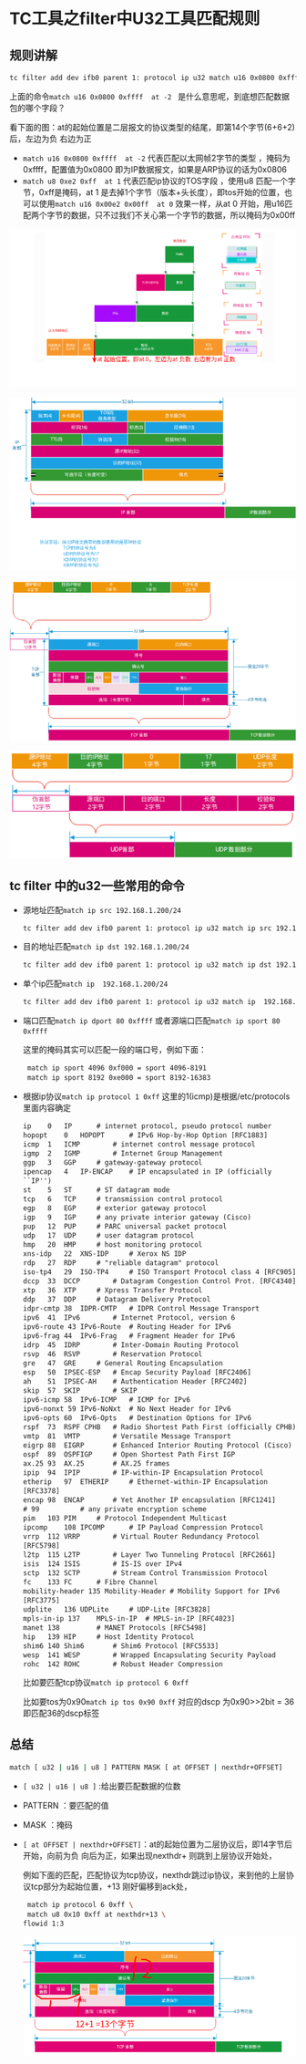# TC工具之filter中U32工具匹配规则

## 规则讲解

```bash
tc filter add dev ifb0 parent 1: protocol ip u32 match u16 0x0800 0xffff at -2 flowid 100:0  
```

上面的命令`match u16 0x0800 0xffff  at -2 `  是什么意思呢，到底想匹配数据包的哪个字段？

看下面的图：at的起始位置是二层报文的协议类型的结尾，即第14个字节(6+6+2)后，左边为负 右边为正

- `match u16 0x0800 0xffff  at -2` 代表匹配以太网帧2字节的类型 ，掩码为0xffff，配置值为0x0800 即为IP数据报文，如果是ARP协议的话为0x0806
- `match u8 0xe2 0xff  at 1` 代表匹配ip协议的TOS字段 ，使用u8 匹配一个字节，0xff是掩码，at 1 是去掉1个字节（版本+头长度），即tos开始的位置，也可以使用`match u16 0x00e2 0x00ff  at 0` 效果一样，从at 0 开始，用u16匹配两个字节的数据，只不过我们不关心第一个字节的数据，所以掩码为0x00ff

![OSI模型](media/image-20240202090312987.png)

![IP协议](media/image-20201029084419424-1706836530973-11.png)



![TCP协议](media/image-20201020144556298-1706836280339-1.png)

![UDP协议](media/image-20201020144606844-1706836444659-8.png)

## tc filter 中的u32一些常用的命令

- 源地址匹配`match ip src 192.168.1.200/24` 

  ```bash
  tc filter add dev ifb0 parent 1: protocol ip u32 match ip src 192.168.1.200/24   flowid 100:0  
  ```

- 目的地址匹配`match ip dst 192.168.1.200/24` 

  ```bash
  tc filter add dev ifb0 parent 1: protocol ip u32 match ip dst 192.168.1.200/24   flowid 100:0  
  ```

- 单个ip匹配`match ip  192.168.1.200/24` 

  ```bash
  tc filter add dev ifb0 parent 1: protocol ip u32 match ip  192.168.1.200/24   flowid 100:0  
  ```

- 端口匹配`match ip dport 80 0xffff` 或者源端口匹配`match ip sport 80 0xffff`

  这里的掩码其实可以匹配一段的端口号，例如下面：

  ```bash
   match ip sport 4096 0xf000 = sport 4096-8191
   match ip sport 8192 0xe000 = sport 8192-16383 
  
  ```

  

- 根据ip协议`match ip protocol 1 0xff` 这里的1(icmp)是根据/etc/protocols里面内容确定

  ```
  ip	0	IP		# internet protocol, pseudo protocol number
  hopopt	0	HOPOPT		# IPv6 Hop-by-Hop Option [RFC1883]
  icmp	1	ICMP		# internet control message protocol
  igmp	2	IGMP		# Internet Group Management
  ggp	3	GGP		# gateway-gateway protocol
  ipencap	4	IP-ENCAP	# IP encapsulated in IP (officially ``IP'')
  st	5	ST		# ST datagram mode
  tcp	6	TCP		# transmission control protocol
  egp	8	EGP		# exterior gateway protocol
  igp	9	IGP		# any private interior gateway (Cisco)
  pup	12	PUP		# PARC universal packet protocol
  udp	17	UDP		# user datagram protocol
  hmp	20	HMP		# host monitoring protocol
  xns-idp	22	XNS-IDP		# Xerox NS IDP
  rdp	27	RDP		# "reliable datagram" protocol
  iso-tp4	29	ISO-TP4		# ISO Transport Protocol class 4 [RFC905]
  dccp	33	DCCP		# Datagram Congestion Control Prot. [RFC4340]
  xtp	36	XTP		# Xpress Transfer Protocol
  ddp	37	DDP		# Datagram Delivery Protocol
  idpr-cmtp 38	IDPR-CMTP	# IDPR Control Message Transport
  ipv6	41	IPv6		# Internet Protocol, version 6
  ipv6-route 43	IPv6-Route	# Routing Header for IPv6
  ipv6-frag 44	IPv6-Frag	# Fragment Header for IPv6
  idrp	45	IDRP		# Inter-Domain Routing Protocol
  rsvp	46	RSVP		# Reservation Protocol
  gre	47	GRE		# General Routing Encapsulation
  esp	50	IPSEC-ESP	# Encap Security Payload [RFC2406]
  ah	51	IPSEC-AH	# Authentication Header [RFC2402]
  skip	57	SKIP		# SKIP
  ipv6-icmp 58	IPv6-ICMP	# ICMP for IPv6
  ipv6-nonxt 59	IPv6-NoNxt	# No Next Header for IPv6
  ipv6-opts 60	IPv6-Opts	# Destination Options for IPv6
  rspf	73	RSPF CPHB	# Radio Shortest Path First (officially CPHB)
  vmtp	81	VMTP		# Versatile Message Transport
  eigrp	88	EIGRP		# Enhanced Interior Routing Protocol (Cisco)
  ospf	89	OSPFIGP		# Open Shortest Path First IGP
  ax.25	93	AX.25		# AX.25 frames
  ipip	94	IPIP		# IP-within-IP Encapsulation Protocol
  etherip	97	ETHERIP		# Ethernet-within-IP Encapsulation [RFC3378]
  encap	98	ENCAP		# Yet Another IP encapsulation [RFC1241]
  #	99			# any private encryption scheme
  pim	103	PIM		# Protocol Independent Multicast
  ipcomp	108	IPCOMP		# IP Payload Compression Protocol
  vrrp	112	VRRP		# Virtual Router Redundancy Protocol [RFC5798]
  l2tp	115	L2TP		# Layer Two Tunneling Protocol [RFC2661]
  isis	124	ISIS		# IS-IS over IPv4
  sctp	132	SCTP		# Stream Control Transmission Protocol
  fc	133	FC		# Fibre Channel
  mobility-header 135 Mobility-Header # Mobility Support for IPv6 [RFC3775]
  udplite	136	UDPLite		# UDP-Lite [RFC3828]
  mpls-in-ip 137	MPLS-in-IP	# MPLS-in-IP [RFC4023]
  manet	138			# MANET Protocols [RFC5498]
  hip	139	HIP		# Host Identity Protocol
  shim6	140	Shim6		# Shim6 Protocol [RFC5533]
  wesp	141	WESP		# Wrapped Encapsulating Security Payload
  rohc	142	ROHC		# Robust Header Compression
  
  ```

  比如要匹配tcp协议`match ip protocol 6 0xff`

  比如要tos为0x90`match ip tos 0x90 0xff` 对应的dscp 为0x90>>2bit = 36  即匹配36的dscp标签



## 总结

```bash
match [ u32 | u16 | u8 ] PATTERN MASK [ at OFFSET | nexthdr+OFFSET]
```

- `[ u32 | u16 | u8 ]` :给出要匹配数据的位数

- PATTERN ：要匹配的值

- MASK ：掩码

- `[ at OFFSET | nexthdr+OFFSET]`：at的起始位置为二层协议后，即14字节后开始，向前为负 向后为正，如果出现nexthdr+ 则跳到上层协议开始处，

  例如下面的匹配，匹配协议为tcp协议，nexthdr跳过ip协议，来到他的上层协议tcp部分为起始位置，+13 刚好偏移到ack处，

  ```bash
   match ip protocol 6 0xff \
   match u8 0x10 0xff at nexthdr+13 \
  flowid 1:3
  ```

  ![](media/image-20240202104939151.png)
